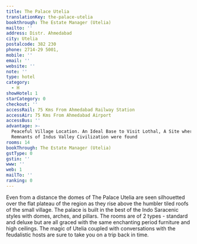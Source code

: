 ```yaml
---
title: The Palace Utelia
translationKey: the-palace-utelia
bookthrough: The Estate Manager (Utelia)
mailto: ''
address: Distr. Ahmedabad
city: Utelia
postalcode: 382 230
phone: 2714-29 5001,
mobile: ''
email: ''
website: ''
note: ''
type: hotel
category:
  - H
showHotel: 1
starCategory: 0
checkout: ''
accessRail: 75 Kms From Ahmedabad Railway Station
accessAir: 75 Kms From Ahmedabad Airport
accessBus: ''
advantage: >-
  Peaceful Village Location. An Ideal Base to Visit Lothal, A Site where
  Remnants of Indus Valley Civilization were found
rooms: 14
bookThrough: The Estate Manager (Utelia)
gstType: 0
gstin: ''
www: ''
web: 1
mailTo: ''
ranking: 0
---
```







Even from a distance the domes of The Palace Utelia are seen silhouetted over the flat plateau of the region as they rise above the humbler tiled roofs of the small village.     The palace is built in the best of the Indo Saracenic styles with domes, arches, and pillars.     The rooms are of 2 types - standard and deluxe but are all graced with the same enchanting period furniture and high ceilings.     The magic of Utelia coupled with conversations with the feudalistic hosts are sure to take you on a trip back in time. 